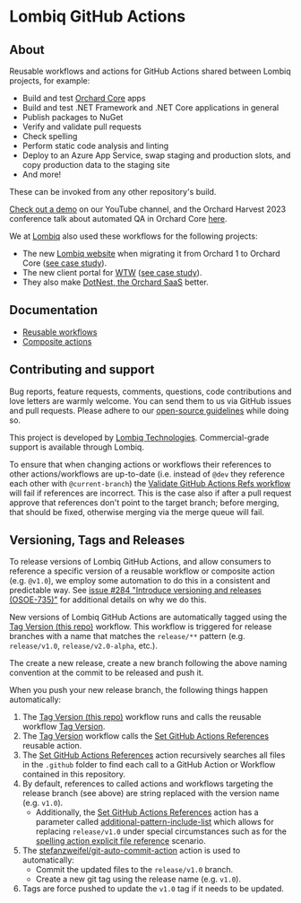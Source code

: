 # Lombiq GitHub Actions

## About

Reusable workflows and actions for GitHub Actions shared between Lombiq projects, for example:

- Build and test [Orchard Core](https://www.orchardcore.net/) apps
- Build and test .NET Framework and .NET Core applications in general
- Publish packages to NuGet
- Verify and validate pull requests
- Check spelling
- Perform static code analysis and linting
- Deploy to an Azure App Service, swap staging and production slots, and copy production data to the staging site
- And more!

These can be invoked from any other repository's build.

[Check out a demo](https://www.youtube.com/watch?v=bhMnX0TsybM) on our YouTube channel, and the Orchard Harvest 2023 conference talk about automated QA in Orchard Core [here](https://youtu.be/CHdhwD2NHBU).

We at [Lombiq](https://lombiq.com/) also used these workflows for the following projects:

- The new [Lombiq website](https://lombiq.com/) when migrating it from Orchard 1 to Orchard Core ([see case study](https://lombiq.com/blog/how-we-renewed-and-migrated-lombiq-com-from-orchard-1-to-orchard-core)).
- The new client portal for [WTW](https://www.wtwco.com/) ([see case study](https://lombiq.com/blog/lombiq-s-journey-with-wtw-s-client-portal)).<!-- #spell-check-ignore-line -->
- They also make [DotNest, the Orchard SaaS](https://dotnest.com/) better.

## Documentation

- [Reusable workflows](Docs/Workflows.md)
- [Composite actions](Docs/Actions.md)

## Contributing and support

Bug reports, feature requests, comments, questions, code contributions and love letters are warmly welcome. You can send them to us via GitHub issues and pull requests. Please adhere to our [open-source guidelines](https://lombiq.com/open-source-guidelines) while doing so.

This project is developed by [Lombiq Technologies](https://lombiq.com/). Commercial-grade support is available through Lombiq.

To ensure that when changing actions or workflows their references to other actions/workflows are up-to-date (i.e. instead of `@dev` they reference each other with `@current-branch`) the [Validate GitHub Actions Refs workflow](https://github.com/Lombiq/GitHub-Actions/blob/dev/.github/workflows/validate-this-gha-refs.yml) will fail if references are incorrect. This is the case also if after a pull request approve that references don't point to the target branch; before merging, that should be fixed, otherwise merging via the merge queue will fail.

## Versioning, Tags and Releases

To release versions of Lombiq GitHub Actions, and allow consumers to reference a specific version of a reusable workflow or composite action (e.g. `@v1.0`), we employ some automation to do this in a consistent and predictable way.
See [issue #284 "Introduce versioning and releases (OSOE-735)"](https://github.com/Lombiq/GitHub-Actions/issues/284) <!-- #spell-check-ignore-line -->
for additional details on why we do this.

New versions of Lombiq GitHub Actions are automatically tagged using the [Tag Version (this repo)](https://github.com/Lombiq/GitHub-Actions/blob/issue/OSOE-735/.github/workflows/tag-version-this-repo.yml) workflow. This workflow is triggered for release branches with a name that matches the `release/**` pattern (e.g. `release/v1.0`, `release/v2.0-alpha`, etc.).

The create a new release, create a new branch following the above naming convention at the commit to be released and push it.

When you push your new release branch, the following things happen automatically:

1. The [Tag Version (this repo)](https://github.com/Lombiq/GitHub-Actions/blob/issue/OSOE-735/.github/workflows/tag-version-this-repo.yml) workflow runs and calls the reusable workflow [Tag Version](https://github.com/Lombiq/GitHub-Actions/blob/issue/OSOE-735/.github/workflows/tag-version.yml).
2. The [Tag Version](https://github.com/Lombiq/GitHub-Actions/blob/issue/OSOE-735/.github/workflows/tag-version.yml) workflow calls the [Set GitHub Actions References](https://github.com/Lombiq/GitHub-Actions/blob/issue/OSOE-735/.github/actions/set-gha-refs/action.yml) reusable action.
3. The [Set GitHub Actions References](https://github.com/Lombiq/GitHub-Actions/blob/issue/OSOE-735/.github/actions/set-gha-refs/action.yml) action recursively searches all files in the `.github` folder to find each call to a GitHub Action or Workflow contained in this repository.
4. By default, references to called actions and workflows targeting the release branch (see above) are string replaced with the version name (e.g. `v1.0`).
   - Additionally, the [Set GitHub Actions References](https://github.com/Lombiq/GitHub-Actions/blob/issue/OSOE-735/.github/actions/set-gha-refs/action.yml) action has a parameter called [additional-pattern-include-list](https://github.com/Lombiq/GitHub-Actions/blob/issue/OSOE-735/.github/actions/set-gha-refs/action.yml#L24) which allows for replacing `release/v1.0` under special circumstances such as for the [spelling action explicit file reference](https://github.com/Lombiq/GitHub-Actions/blob/issue/OSOE-735/.github/actions/spelling/action.yml#L133) scenario.
5. The [stefanzweifel/git-auto-commit-action](https://github.com/stefanzweifel/git-auto-commit-action/commit/8756aa072ef5b4a080af5dc8fef36c5d586e521d) action is used to automatically: <!-- #spell-check-ignore-line -->
   - Commit the updated files to the `release/v1.0` branch.
   - Create a new git tag using the release name (e.g. `v1.0`).
6. Tags are force pushed to update the `v1.0` tag if it needs to be updated.
